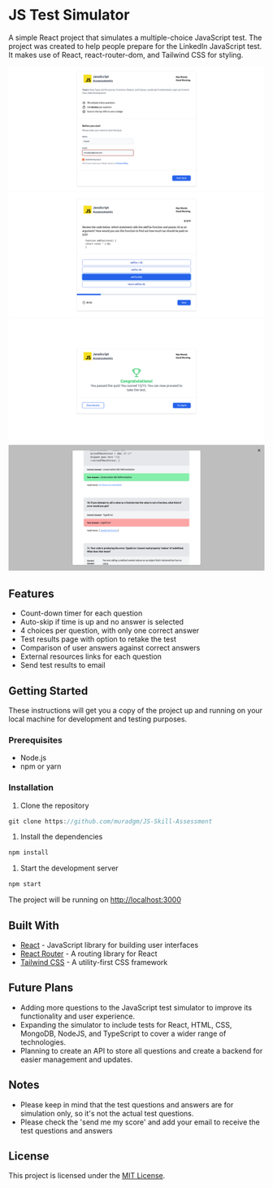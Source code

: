 # JS Test Simulator

A simple React project that simulates a multiple-choice JavaScript test. The project was created to help people prepare for the LinkedIn JavaScript test. It makes use of React, react-router-dom, and Tailwind CSS for styling.

![Screenshot - Home Page](./src/assets/Javascript%20test%20Simulator%20-%20home%20page.png)
![Screenshot - Questions Page](./src/assets/Javascript%20test%20Simulator%20-%20Questions.png)
![Screenshot - Results Page](./src/assets/Javascript%20test%20Simulator%20-%20Results%20Page.png)
![Screenshot - Report Page](./src/assets/Javascript%20test%20Simulator%20-%20Report%20%20Modal.png)
## Features

- Count-down timer for each question
- Auto-skip if time is up and no answer is selected
- 4 choices per question, with only one correct answer
- Test results page with option to retake the test
- Comparison of user answers against correct answers
- External resources links for each question
- Send test results to email

## Getting Started

These instructions will get you a copy of the project up and running on your local machine for development and testing purposes.

### Prerequisites

- Node.js
- npm or yarn

### Installation

1. Clone the repository

```js
git clone https://github.com/muradgm/JS-Skill-Assessment
```

1. Install the dependencies

```js
npm install
```

1. Start the development server

```js
npm start
```

The project will be running on <http://localhost:3000>

## Built With

- [React](https://reactjs.org/) - JavaScript library for building user interfaces
- [React Router](https://reactrouter.com/) - A routing library for React
- [Tailwind CSS](https://tailwindcss.com/) - A utility-first CSS framework

## Future Plans

- Adding more questions to the JavaScript test simulator to improve its functionality and user experience.
- Expanding the simulator to include tests for React, HTML, CSS, MongoDB, NodeJS, and TypeScript to cover a wider range of technologies.
- Planning to create an API to store all questions and create a backend for easier management and updates.

## Notes

- Please keep in mind that the test questions and answers are for simulation only, so it's not the actual test questions.
- Please check the 'send me my score' and add your email to receive the test questions and answers

## License

This project is licensed under the [MIT License](https://opensource.org/licenses/MIT).
